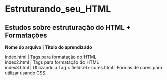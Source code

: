 # Estruturando_seu_HTML
<h2>Estudos sobre estruturação do HTML + Formatações</h2>

<strong>Nome do arquivo | Título do aprendizado</strong>

index.html | Tags para formatação do HTML<br>
index2.html | Tags para formatação do HTML<br>
index3.html | Utilizando a Tag < fieldset>
cores.html | Formas de cores para utilizar usando CSS.
